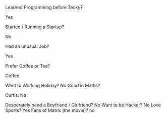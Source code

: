 Learned Programming before Tecky?

Yes

Started / Running a Startup?

No

Had an unusual Job?

Yes

Prefer Coffee or Tea?

Coffee

Went to Working Holiday?
No
Good in Maths?

Curtis: No

Desperately need a Boyfriend / Girlfriend?
No
Want to be Hacker?
No
Love Sports?
Yes
Fans of Matrix (the movie)?
no